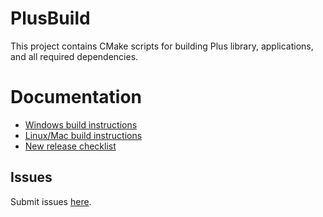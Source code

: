 # PlusBuild
This project contains CMake scripts for building Plus library, applications, and all required dependencies.

# Documentation

- [Windows build instructions](Docs/BuildInstructionsWindows.md)
- [Linux/Mac build instructions](Docs/BuildInstructionsLinux.md)
- [New release checklist](Docs/NewReleaseChecklist.md)

## Issues
Submit issues [here](https://github.com/PlusToolkit/PlusLib/issues).
